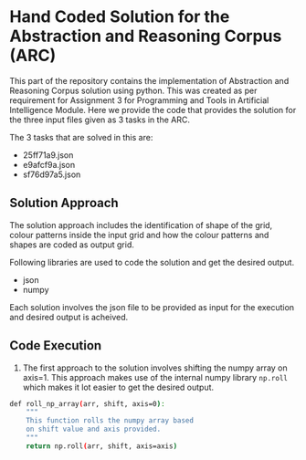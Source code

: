 # Hand Coded Solution for the Abstraction and Reasoning Corpus (ARC)

This part of the repository contains the implementation of Abstraction and Reasoning Corpus solution using python. This was created as per requirement for Assignment 3 for Programming and Tools in Artificial Intelligence Module. Here we provide the code that provides the solution for the three input files given as 3 tasks in the ARC. 

The 3 tasks that are solved in this are:

* 25ff71a9.json
* e9afcf9a.json
* sf76d97a5.json

## Solution Approach

The solution approach includes the identification of shape of the grid, colour patterns inside the input grid and how the colour patterns and shapes are coded as output grid. 

Following libraries are used to code the solution and get the desired output.

* json
* numpy

Each solution involves the json file to be provided as input for the execution and desired output is acheived.  

## Code Execution

1. The first approach to the solution involves shifting the numpy array on axis=1. This approach makes use of the internal numpy library `np.roll` which makes it lot easier to get the desired output.

```bash
def roll_np_array(arr, shift, axis=0):
    """
    This function rolls the numpy array based
    on shift value and axis provided.
    """
    return np.roll(arr, shift, axis=axis)
```

